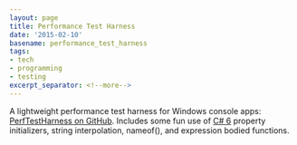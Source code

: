```yaml
---
layout: page
title: Performance Test Harness
date: '2015-02-10'
basename: performance_test_harness
tags:
- tech
- programming
- testing
excerpt_separator: <!--more-->
---
```



A lightweight performance test harness for Windows console apps: [PerfTestHarness
on GitHub](https://github.com/stephenfuqua/PerfTestHarness/tree/master). Includes some fun use of [C# 6](https://msdn.microsoft.com/en-us/magazine/dn802602.aspx) property
initializers, string interpolation, nameof(), and expression bodied functions.
